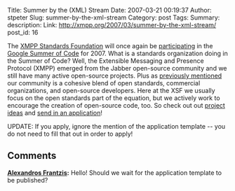 Title: Summer by the (XML) Stream
Date: 2007-03-21 00:19:37
Author: stpeter
Slug: summer-by-the-xml-stream
Category: post
Tags: 
Summary: description:
Link: http://xmpp.org/2007/03/summer-by-the-xml-stream/
post_id: 16


The [XMPP Standards Foundation](http://www.xmpp.org/) will once again be [participating](http://code.google.com/soc/xmpp/about.html) in the [Google Summer of Code](http://code.google.com/soc/) for 2007. What is a standards organization doing in the Summer of Code? Well, the Extensible Messaging and Presence Protocol (XMPP) emerged from the Jabber open-source community and we still have many active open-source projects. Plus as [previously mentioned](http://blog.xmpp.org/?p=12) our community is a cohesive blend of open standards, commercial organizations, and open-source developers. Here at the XSF we usually focus on the open standards part of the equation, but we actively work to encourage the creation of open-source code, too. So check out out [project ideas](http://wiki.jabber.org/index.php/Summer_of_Code_2007) and [send in an application](http://groups.google.com/group/google-summer-of-code-announce/web/guide-to-the-gsoc-web-app-for-student-applicants)!

UPDATE: If you apply, ignore the mention of the application template -- you do not need to fill that out in order to apply!

## Comments

**[Alexandros Frantzis](#13 "2007-03-22 03:03:51"):** Hello! Should we wait for the application template to be published?

